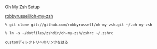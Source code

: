 Oh My Zsh Setup

[robbyrussell/oh-my-zsh](https://github.com/robbyrussell/oh-my-zsh)

```
% git clone git://github.com/robbyrussell/oh-my-zsh.git ~/.oh-my-zsh

% ln -s ~/dotfiles/zshdir/oh-my-zsh/zshrc ~/.zshrc

customディレクトリへのリンクをはる
```

